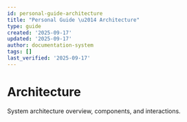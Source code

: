 ```yaml
---
id: personal-guide-architecture
title: "Personal Guide \u2014 Architecture"
type: guide
created: '2025-09-17'
updated: '2025-09-17'
author: documentation-system
tags: []
last_verified: '2025-09-17'
---
```


# Architecture

System architecture overview, components, and interactions.


